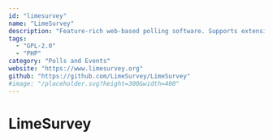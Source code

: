 ```yaml
---
id: "limesurvey"
name: "LimeSurvey"
description: "Feature-rich web-based polling software. Supports extensive survey logic."
tags:
  - "GPL-2.0"
  - "PHP"
category: "Polls and Events"
website: "https://www.limesurvey.org"
github: "https://github.com/LimeSurvey/LimeSurvey"
#image: "/placeholder.svg?height=300&width=400"
---
```


# LimeSurvey

